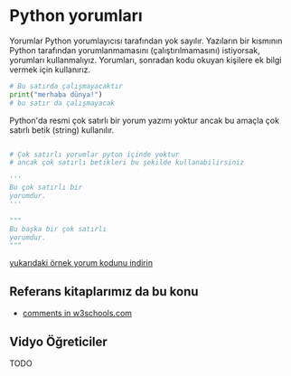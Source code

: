 # Python yorumları

Yorumlar Python yorumlayıcısı tarafından yok sayılır.
Yazıların bir kısmının Python tarafından yorumlanmamasını (çalıştırılmamasını) istiyorsak, yorumları kullanmalıyız.
Yorumları, sonradan kodu okuyan kişilere ek bilgi vermek için kullanırız.



```python
# Bu satırda çalışmayacaktır
print("merhaba dünya!")
# bu satır da çalışmayacak
```

Python'da resmi çok satırlı bir yorum yazımı yoktur ancak bu amaçla çok satırlı betik (string) kullanılır.


```python

# Çok satırlı yorumlar pyton içinde yoktur
# ancak çok satırlı betikleri bu şekilde kullanabilirsiniz

'''
Bu çok satırlı bir
yorumdur.
'''

"""
Bu başka bir çok satırlı
yorumdur.
"""

```


[yukarıdaki örnek yorum kodunu indirin](Ornekler/yorumlar.py)


## Referans kitaplarımız da bu konu

- [comments in w3schools.com](https://www.w3schools.com/python/python_comments.asp)

## Vidyo Öğreticiler

TODO
